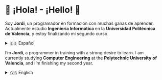 # 👋 ¡Hola! - ¡Hello!  👋
Soy **Jordi**, un programador en formación con muchas ganas de aprender. Actualmente estudio **Ingeniería Informática** en la **Universidad Politécnica de Valencia**, y estoy finalizando mi segundo curso.  

<details>
    <summary>🇪🇸 Español</summary>
<br>
  
Fuera de la universidad, me formo continuamente en diferentes áreas de la informática. Actualmente, estoy aprendiendo **desarrollo web** con **Python y Django**, además de **HTML, CSS y JavaScript**. También me especializo en **Java** y sigo profundizando en sus conceptos.  

Además de la programación, me interesa la **impresión 3D**, el **diseño audiovisual** y la **robótica**. Otra parte fundamental de mi vida es la **solidaridad**, participando en diversos proyectos como **Novaterra** o **Movember**.  

---

## 🚀 Tecnologías  
<div style="display: flex; flex-wrap: wrap; gap: 10px;">
  <img src="assets/java.png" width=50px title="Java">
  <img src="assets/python.png" width=50px title="Python">
  <img src="assets/javaScript.png" width=50px title="JavaScript">
  <img src="assets/html.png" width=50px title="HTML">
  <img src="assets/css.png" width=50px title="CSS">
  <img src="assets/mysql.png" width=50px title="MySQL">
  <img src="assets/django.png" width=50px title="Django">
  <img src="assets/git.png" width=50px title="Git">
  <img src="assets/github.png" width=50px title="GitHub">
  <img src="assets/visualStudio.png" width=50px title="Visual Studio Code">
  <img src="assets/bluej.png" width=50px title="BlueJ">
</div>

---

## 🛠️ Proyectos Destacados  
🔹 [🎲 Generador de Sorteos](https://github.com/JBDev23/SorteoMedieval) → Aplicación web para realizar sorteos aleatorios.

---

## 📌 Sobre Mí  
💡 Apasionado por la tecnología, el desarrollo web de software.  

📚 Siempre aprendiendo nuevas tecnologías y mejorando mis habilidades.  

🎯 Mi objetivo es convertirme en un desarrollador Full Stack.  

🎨 También me interesa el diseño UI/UX y el diseño e impresión 3D.   

---

## 🎯 En qué Estoy Trabajando  
🔹 Mejorando mis habilidades con **Django y Python**.

🔹 Aprendiendo desarrollo web con **HTML, CSS y JavaScript**.

🔹 Creando mi propio **portafolio**.

🔹 Desarrollando una **aplicación web** de gestión para un voluntariado.

---

## 💬 Contacto  
📩 Email: [jordibarrachinam@gmail.com](mailto:jordibarrachinam@gmail.com)  
🌐 LinkedIn: [Jordi Barrachina Méndez](https://www.linkedin.com/in/jordi-barrachina-méndez/)  
🐦 Twitter: [@JordiB_23](https://x.com/JordiB_23) 

</details>

I’m **Jordi**, a programmer in training with a strong desire to learn. I am currently studying **Computer Engineering** at the **Polytechnic University of Valencia**, and I’m finishing my second year.  

<details>
  <summary>🇬🇧 English</summary>
  
<br>

  
Outside of university, I continuously train in different areas of computer science. Currently, I’m learning **web development** with **Python and Django**, as well as **HTML, CSS, and JavaScript**. I also specialize in **Java** and continue deepening my knowledge in this language.  

In addition to programming, I am passionate about **3D printing**, **audiovisual design**, and **robotics**. Another fundamental part of my life is **solidarity**, participating in various projects such as **Novaterra** and **Movember**.  

---

## 🚀 Technologies  
<div style="display: flex; flex-wrap: wrap; gap: 10px;">
  <img src="assets/java.png" width=50px title="Java">
  <img src="assets/python.png" width=50px title="Python">
  <img src="assets/javaScript.png" width=50px title="JavaScript">
  <img src="assets/html.png" width=50px title="HTML">
  <img src="assets/css.png" width=50px title="CSS">
  <img src="assets/mysql.png" width=50px title="MySQL">
  <img src="assets/django.png" width=50px title="Django">
  <img src="assets/git.png" width=50px title="Git">
  <img src="assets/github.png" width=50px title="GitHub">
  <img src="assets/visualStudio.png" width=50px title="Visual Studio Code">
  <img src="assets/bluej.png" width=50px title="BlueJ">
</div>

---

## 🛠️ Featured Projects  
🔹 [🎲 Raffle Generator](https://github.com/JBDev23/SorteoMedieval) → Web application for conducting random draws.

---

## 📌 About Me  
💡 Passionate about technology and software development.  

📚 Constantly learning new technologies and improving my skills.  

🎯 My goal is to become a **Full Stack Developer**.  

🎨 I'm also interested in **UI/UX design** and **3D modeling & printing**.   

---

## 🎯 What I'm Working On  
🔹 Improving my skills with **Django and Python**.  

🔹 Learning **web development** with **HTML, CSS, and JavaScript**.  

🔹 Building my own **portfolio**.  

🔹 Developing a **web application** for volunteer management.  

---

## 💬 Contact  
📩 Email: [jordibarrachinam@gmail.com](mailto:jordibarrachinam@gmail.com)  
🌐 LinkedIn: [Jordi Barrachina Méndez](https://www.linkedin.com/in/jordi-barrachina-méndez/)  
🐦 Twitter: [@JordiB_23](https://x.com/JordiB_23)  
</details>

<!--
**JBDev23/JBDev23** is a ✨ _special_ ✨ repository because its `README.md` (this file) appears on your GitHub profile.

Here are some ideas to get you started:

- 🔭 I’m currently working on ...
- 🌱 I’m currently learning ...
- 👯 I’m looking to collaborate on ...
- 🤔 I’m looking for help with ...
- 💬 Ask me about ...
- 📫 How to reach me: ...
- 😄 Pronouns: ...
- ⚡ Fun fact: ...
-->

